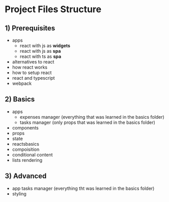 # Project Files Structure

## 1) Prerequisites
- apps
  - react with js as **widgets**
  - react with js as **spa**
  - react with ts as **spa**
- alternatives to react
- how react works
- how to setup react
- react and typescript
- webpack

## 2) Basics
- apps
  - expenses manager (everything that was learned in the basics folder)
  - tasks manager (only props that was learned in the basics folder)
- components
- props
- state
- reactsbasics
- compoisition
- conditional content
- lists rendering

## 3) Advanced
- app tasks manager (everything tht was learned in the basics folder)
- styling